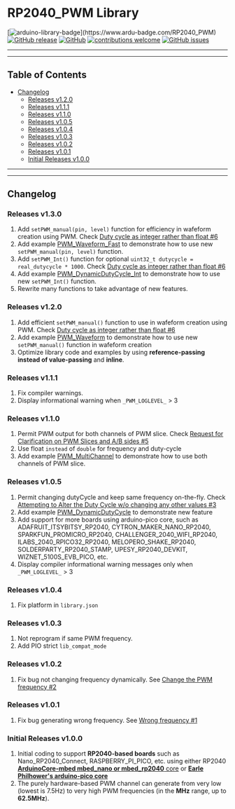 # RP2040_PWM Library

[![arduino-library-badge](https://www.ardu-badge.com/badge/RP2040_PWM.svg?)](https://www.ardu-badge.com/RP2040_PWM)
[![GitHub release](https://img.shields.io/github/release/khoih-prog/RP2040_PWM.svg)](https://github.com/khoih-prog/RP2040_PWM/releases)
[![GitHub](https://img.shields.io/github/license/mashape/apistatus.svg)](https://github.com/khoih-prog/RP2040_PWM/blob/master/LICENSE)
[![contributions welcome](https://img.shields.io/badge/contributions-welcome-brightgreen.svg?style=flat)](#Contributing)
[![GitHub issues](https://img.shields.io/github/issues/khoih-prog/RP2040_PWM.svg)](http://github.com/khoih-prog/RP2040_PWM/issues)

---
---

## Table of Contents

* [Changelog](#changelog)
  * [Releases v1.2.0](#Releases-v120)
  * [Releases v1.1.1](#Releases-v111)
  * [Releases v1.1.0](#Releases-v110)
  * [Releases v1.0.5](#Releases-v105)
  * [Releases v1.0.4](#Releases-v104)
  * [Releases v1.0.3](#Releases-v103)
  * [Releases v1.0.2](#Releases-v102)
  * [Releases v1.0.1](#Releases-v101)
  * [Initial Releases v1.0.0](#Initial-Releases-v100)

---
---

## Changelog

### Releases v1.3.0

1. Add `setPWM_manual(pin, level)` function for efficiency in wafeform creation using PWM. Check [Duty cycle as integer rather than float #6](https://github.com/khoih-prog/RP2040_PWM/issues/6)
2. Add example [PWM_Waveform_Fast](https://github.com/khoih-prog/RP2040_PWM/tree/main/examples/PWM_Waveform_Fast) to demonstrate how to use new `setPWM_manual(pin, level)` function.
3. Add `setPWM_Int()` function for optional `uint32_t dutycycle = real_dutycycle * 1000`. Check [Duty cycle as integer rather than float #6](https://github.com/khoih-prog/RP2040_PWM/issues/6)
4. Add example [PWM_DynamicDutyCycle_Int](https://github.com/khoih-prog/RP2040_PWM/tree/main/examples/PWM_DynamicDutyCycle_Int) to demonstrate how to use new `setPWM_Int()` function.
5. Rewrite many functions to take advantage of new features.

### Releases v1.2.0

1. Add efficient `setPWM_manual()` function to use in wafeform creation using PWM. Check [Duty cycle as integer rather than float #6](https://github.com/khoih-prog/RP2040_PWM/issues/6)
2. Add example [PWM_Waveform](https://github.com/khoih-prog/RP2040_PWM/tree/main/examples/PWM_Waveform) to demonstrate how to use new `setPWM_manual()` function in wafeform creation
3. Optimize library code and examples by using **reference-passing instead of value-passing** and **inline**.

### Releases v1.1.1

1. Fix compiler warnings.
2. Display informational warning when `_PWM_LOGLEVEL_` > 3

### Releases v1.1.0

1. Permit PWM output for both channels of PWM slice. Check [Request for Clarification on PWM Slices and A/B sides #5](https://github.com/khoih-prog/RP2040_PWM/issues/5)
2. Use float `instead` of `double` for frequency and duty-cycle
3. Add example [PWM_MultiChannel](https://github.com/khoih-prog/RP2040_PWM/tree/main/examples/PWM_MultiChannel) to demonstrate how to use both channels of PWM slice.


### Releases v1.0.5

1. Permit changing dutyCycle and keep same frequency on-the-fly. Check [Attempting to Alter the Duty Cycle w/o changing any other values #3](https://github.com/khoih-prog/RP2040_PWM/issues/3)
2. Add example [PWM_DynamicDutyCycle](https://github.com/khoih-prog/RP2040_PWM/tree/main/examples/PWM_DynamicDutyCycle) to demonstrate new feature
3. Add support for more boards using arduino-pico core, such as ADAFRUIT_ITSYBITSY_RP2040, CYTRON_MAKER_NANO_RP2040, SPARKFUN_PROMICRO_RP2040, CHALLENGER_2040_WIFI_RP2040, ILABS_2040_RPICO32_RP2040, MELOPERO_SHAKE_RP2040, SOLDERPARTY_RP2040_STAMP, UPESY_RP2040_DEVKIT, WIZNET_5100S_EVB_PICO, etc.
4. Display compiler informational warning messages only when `_PWM_LOGLEVEL_` > 3


### Releases v1.0.4

1. Fix platform in `library.json`

### Releases v1.0.3

1. Not reprogram if same PWM frequency. 
2. Add PIO strict `lib_compat_mode`


### Releases v1.0.2

1. Fix bug not changing frequency dynamically. See [Change the PWM frequency #2](https://github.com/khoih-prog/RP2040_PWM/issues/2)

### Releases v1.0.1

1. Fix bug generating wrong frequency. See [Wrong frequency #1](https://github.com/khoih-prog/RP2040_PWM/issues/1)


### Initial Releases v1.0.0

1. Initial coding to support **RP2040-based boards** such as Nano_RP2040_Connect, RASPBERRY_PI_PICO, etc. using either RP2040 [**ArduinoCore-mbed mbed_nano or mbed_rp2040** core](https://github.com/arduino/ArduinoCore-mbed) or [**Earle Philhower's arduino-pico core**](https://github.com/earlephilhower/arduino-pico)
2. The purely hardware-based PWM channel can generate from very low (lowest is 7.5Hz) to very high PWM frequencies (in the **MHz** range, up to **62.5MHz**).

